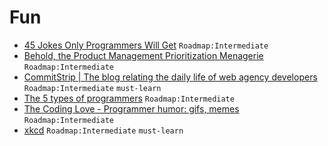 # Fun

- [45 Jokes Only Programmers Will Get](https://www.hongkiat.com/blog/programming-jokes/) `Roadmap:Intermediate`
- [Behold, the Product Management Prioritization Menagerie](https://deanondelivery.com/behold-the-product-management-prioritization-menagerie-7615ebe6167f) `Roadmap:Intermediate`
- [CommitStrip | The blog relating the daily life of web agency developers](http://www.commitstrip.com/) `Roadmap:Intermediate` `must-learn`
- [The 5 types of programmers](https://stevenbenner.com/2010/07/the-5-types-of-programmers/) `Roadmap:Intermediate`
- [The Coding Love - Programmer humor: gifs, memes](https://thecodinglove.com/) `Roadmap:Intermediate`
- [xkcd](https://www.xkcd.com/) `Roadmap:Intermediate` `must-learn`
